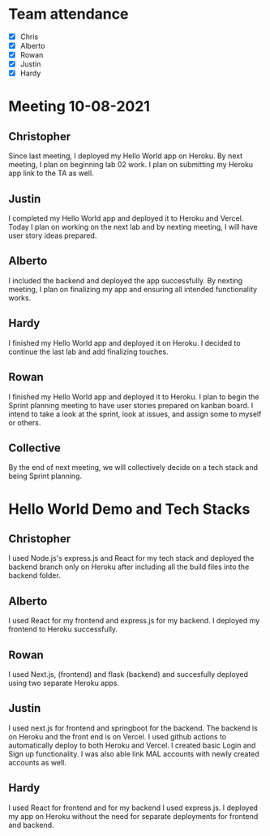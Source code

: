 # Team attendance
- [x] Chris
- [x] Alberto
- [x] Rowan
- [x] Justin
- [x] Hardy

# Meeting 10-08-2021

## Christopher
Since last meeting, I deployed my Hello World app on Heroku. By next meeting, I plan on beginning lab 02 work. I plan on submitting my Heroku app link to the TA as well.

## Justin
I completed my Hello World app and deployed it to Heroku and Vercel. Today I plan on working on the next lab and by nexting meeting, I will have user story ideas prepared.


## Alberto
I included the backend and deployed the app successfully. By nexting meeting, I plan on finalizing my app and ensuring all intended functionality works.


## Hardy
I finished my Hello World app and deployed it on Heroku. I decided to continue the last lab and add finalizing touches.


## Rowan
I finished my Hello World app and deployed it to Heroku. I plan to begin the Sprint planning meeting to have user stories prepared on kanban board. I intend to take a look at the sprint, look at issues, and assign some to myself or others.

## Collective
By the end of next meeting, we will collectively decide on a tech stack and being Sprint planning.

# Hello World Demo and Tech Stacks

## Christopher 
I used Node.js's express.js and React for my tech stack and deployed the backend branch only on Heroku after including all the build files into the backend folder.

## Alberto
I used React for my frontend and express.js for my backend. I deployed my frontend to Heroku successfully. 

## Rowan 
I used Next.js, (frontend) and flask (backend) and succesfully deployed using two separate Heroku apps.

## Justin
I used next.js for frontend and springboot for the backend. The backend is on Heroku and the front end is on Vercel. I used github actions to automatically deploy to both Heroku and Vercel. I created basic Login and Sign up functionality. I was also able link MAL accounts with newly created accounts as well.

## Hardy
I used React for frontend and for my backend I used express.js. I deployed my app on Heroku without the need for separate deployments for frontend and backend.
